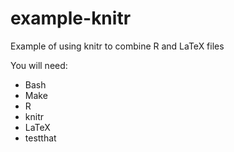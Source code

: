 example-knitr
=============

Example of using knitr to combine R and LaTeX files

You will need:

- Bash
- Make
- R
- knitr
- LaTeX
- testthat
